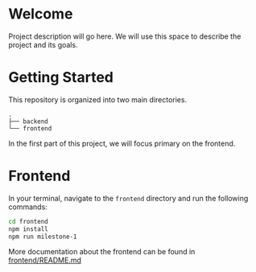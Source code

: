 # Welcome

Project description will go here. We will use this space to describe the project and its goals.

# Getting Started

This repository is organized into two main directories.

```
.
├── backend
└── frontend
```

In the first part of this project, we will focus primary on the frontend.

# Frontend

In your terminal, navigate to the `frontend` directory and run the following commands:

```bash
cd frontend
npm install
npm run milestone-1
```

More documentation about the frontend can be found in [frontend/README.md](./frontend/README.md)
